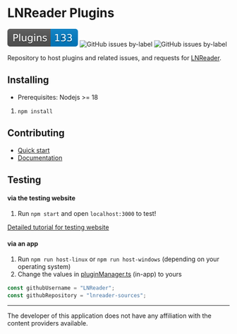 # LNReader Plugins

<p>
<img alt="LNReader plugins counting" src="https://raw.githubusercontent.com/nyagami/plugins/dist/total.svg">
<img alt="GitHub issues by-label"  src="https://img.shields.io/github/issues/lnreader/lnreader-sources/Source%20Request?color=success&label=source%20requests">
<img  alt="GitHub issues by-label"  src="https://img.shields.io/github/issues/lnreader/lnreader-sources/Bug?color=red&label=bugs">
</p>

Repository to host plugins and related issues, and requests for
[LNReader](https://github.com/LNReader/lnreader).

## Installing

-   Prerequisites: Nodejs >= 18

1. `npm install`

## Contributing

-   [Quick start](./docs/quickstart.md)
-   [Documentation](./docs/docs.md)

## Testing

#### via the testing website

1. Run `npm start` and open `localhost:3000` to test!

[Detailed tutorial for testing website](./docs/website-tutorial.md)

#### via an app

1. Run `npm run host-linux` or `npm run host-windows` (depending on your operating system)
2. Change the values in [pluginManager.ts](https://github.com/LNReader/lnreader/blob/master/src/plugins/pluginManager.ts) (in-app) to yours 

```ts
const githubUsername = "LNReader";
const githubRepository = "lnreader-sources";
```

---

The developer of this application does not have any affiliation with the content providers available.
